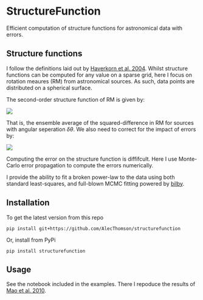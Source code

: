 # StructureFunction

Efficient computation of structure functions for astronomical data with errors.

## Structure functions

I follow the definitions laid out by [Haverkorn et al. 2004](https://ui.adsabs.harvard.edu/abs/2004ApJ...609..776H). Whilst structure functions can be computed for any value on a sparse grid, here I focus on rotation meaures (RM) from astronomical sources. As such, data points are distributed on a spherical surface.

The second-order structure function of RM is given by:

<img src="https://render.githubusercontent.com/render/math?math=SF_{\text{RM},\text{obs}}(\delta\theta) = \langle[\text{RM}{\theta} - \text{RM}(\theta+\delta\theta)]^2\rangle">

That is, the ensemble average of the squared-difference in RM for sources with angular seperation $\delta\theta$. We also need to correct for the impact of errors by:

<img src="https://render.githubusercontent.com/render/math?math=SF_{\text{RM}}(\delta\theta) = SF_{\text{RM},\text{obs}}(\delta\theta) - SF_{\sigma_\text{RM}}(\delta\theta)">

Computing the error on the structure function is diffifcult. Here I use Monte-Carlo error propagation to compute the errors numerically.

I provide the ability to fit a broken power-law to the data using both standard least-squares, and full-blown MCMC fitting powered by [bilby](https://lscsoft.docs.ligo.org/bilby/).

## Installation

To get the latest version from this repo
```
pip install git+https://github.com/AlecThomson/structurefunction
```
Or, install from PyPi
```
pip install structurefunction
```

## Usage

See the notebook included in the examples. There I repoduce the results of [Mao et al. 2010](https://ui.adsabs.harvard.edu/abs/2010ApJ...714.1170M).